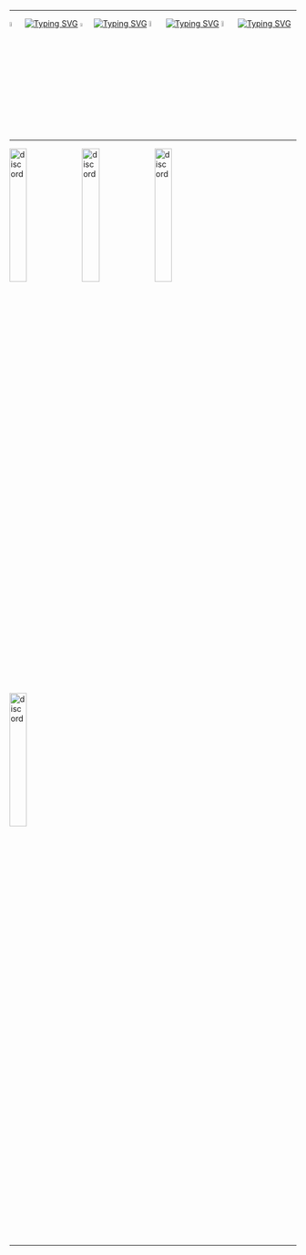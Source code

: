 ___
[<img src='https://user-images.githubusercontent.com/83868103/227769602-9a61b516-5586-4294-8ef5-aafe52ee5831.svg' alt='twitter'  width='4.5%'>](https://twitter.com/TestnetPride) [![Typing SVG](https://readme-typing-svg.demolab.com?font=Ubuntu&pause=10000&vCenter=true&repeat=true&width=110&height=30&lines=%E2%8E%9CTwitter)](https://twitter.com/TestnetPride) [<img src='https://user-images.githubusercontent.com/83868103/227769829-5761979b-3e99-442e-b1ea-54b869f77595.svg' alt='Telegram'  width='4%'>](https://t.me/TestnetPride) [![Typing SVG](https://readme-typing-svg.demolab.com?font=Ubuntu&pause=10000&vCenter=true&repeat=true&width=115&height=30&lines=%E2%8E%9CTelegram)](https://t.me/TestnetPride) [<img src='https://user-images.githubusercontent.com/83868103/227774752-c01fbe7a-3df9-4f44-8204-9770458a9f9e.png' alt='Website'  width='5%'>](http://testnet-pride.com/) [![Typing SVG](https://readme-typing-svg.demolab.com?font=Ubuntu&pause=10000&color=DAAB26&vCenter=true&repeat=true&width=145&height=30&lines=%E2%8E%9COfficial-web)](http://testnet-pride.com/) [<img src='https://user-images.githubusercontent.com/83868103/227773008-2446770f-c328-4b99-b50f-f2d2998ce917.png' alt='Mail'  width='5%'>](mailto:official@testnet-pride.com) [![Typing SVG](https://readme-typing-svg.demolab.com?font=Ubuntu&pause=10000&vCenter=true&repeat=true&width=280&height=35&lines=%E2%8E%9Cofficial@testnet-pride.com)](mailto:official@testnet-pride.com)
___

[<img src='https://user-images.githubusercontent.com/83868103/227780557-2becbb1f-3504-4fa5-99eb-12e98cc809c8.png' alt='discord'  width='24.5%'>](https://discordapp.com/users/303453296755212288) [<img src='https://user-images.githubusercontent.com/83868103/227780557-2becbb1f-3504-4fa5-99eb-12e98cc809c8.png' alt='discord'  width='24.5%'>](https://discordapp.com/users/303453296755212288) [<img src='https://user-images.githubusercontent.com/83868103/227780557-2becbb1f-3504-4fa5-99eb-12e98cc809c8.png' alt='discord'  width='24.5%'>](https://discordapp.com/users/303453296755212288) [<img src='https://user-images.githubusercontent.com/83868103/227780557-2becbb1f-3504-4fa5-99eb-12e98cc809c8.png' alt='discord'  width='24.5%'>](https://discordapp.com/users/303453296755212288)
____


